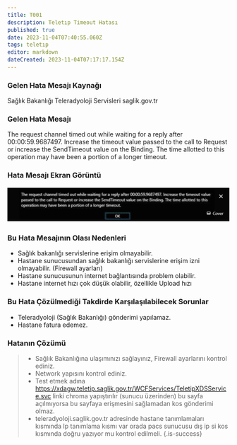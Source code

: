 ```yaml
---
title: T001
description: Teletıp Timeout Hatası
published: true
date: 2023-11-04T07:40:55.060Z
tags: teletıp
editor: markdown
dateCreated: 2023-11-04T07:17:17.154Z
---
```


### Gelen Hata Mesajı Kaynağı
Sağlık Bakanlığı Teleradyoloji Servisleri  saglik.gov.tr  

### Gelen Hata Mesajı 
The request channel timed out while waiting for a reply after 00:00:59.9687497. Increase the timeout value passed to the call to Request or increase the SendTimeout value on the Binding. The time allotted to this operation may have been a portion of a longer timeout.

### Hata Mesajı Ekran Görüntü

![t001.png](/hatagoruntu/t001.png)

### Bu Hata Mesajının Olası Nedenleri 

- Sağlık bakanlığı servislerine erişim olmayabilir.
- Hastane sunucusundan sağlık bakanlığı servislerine erişim izni olmayabilir. (Firewall ayarları)
- Hastane sunucusunun internet bağlantısında problem olabilir.
- Hastane internet hızı çok düşük olabilir, özellikle Upload hızı

### Bu Hata Çözülmediği Takdirde Karşılaşılabilecek Sorunlar

- Teleradyoloji (Sağlık Bakanlığı) gönderimi yapılamaz.
- Hastane fatura edemez.

### Hatanın Çözümü

> - Sağlık Bakanlığına ulaşımınızı sağlayınız, Firewall ayarlarını kontrol ediniz.
> - Network yapısını kontrol ediniz.
> - Test etmek adına https://xdagw.teletip.saglik.gov.tr/WCFServices/TeletipXDSService.svc linki chroma yapıştırılır (sunucu üzerinden) bu sayfa açılmıyorsa bu sayfaya erişmesini sağlamadan kos gönderimi olmaz.
> - teleradyoloji.saglik.gov.tr adresinde hastane tanımlamaları kısmında Ip tanımlama kısmı var orada pacs sunucusu dış ip si kos kısmında doğru yazıyor mu kontrol edilmeli.
{.is-success}

